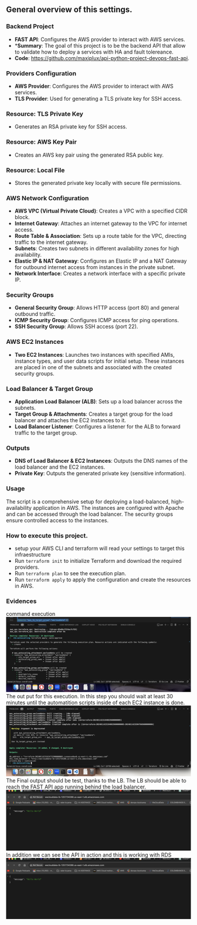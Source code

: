 ## General overview of this settings.
### Backend Project

-   **FAST API**: Configures the AWS provider to interact with AWS services.
-   ***Summary**: The goal of this project is to be the backend API that allow to validate how to deploy a services with HA and fault tolereance.
-   **Code**: https://github.com/maxiplux/api-python-project-devops-fast-api.


### Providers Configuration

-   **AWS Provider**: Configures the AWS provider to interact with AWS services.
-   **TLS Provider**: Used for generating a TLS private key for SSH access.

### Resource: TLS Private Key

-   Generates an RSA private key for SSH access.

### Resource: AWS Key Pair

-   Creates an AWS key pair using the generated RSA public key.

### Resource: Local File

-   Stores the generated private key locally with secure file permissions.

### AWS Network Configuration

-   **AWS VPC (Virtual Private Cloud)**: Creates a VPC with a specified CIDR block.
-   **Internet Gateway**: Attaches an internet gateway to the VPC for internet access.
-   **Route Table & Association**: Sets up a route table for the VPC, directing traffic to the internet gateway.
-   **Subnets**: Creates two subnets in different availability zones for high availability.
-   **Elastic IP & NAT Gateway**: Configures an Elastic IP and a NAT Gateway for outbound internet access from instances in the private subnet.
-   **Network Interface**: Creates a network interface with a specific private IP.

### Security Groups

-   **General Security Group**: Allows HTTP access (port 80) and general outbound traffic.
-   **ICMP Security Group**: Configures ICMP access for ping operations.
-   **SSH Security Group**: Allows SSH access (port 22).

### AWS EC2 Instances

-   **Two EC2 Instances**: Launches two instances with specified AMIs, instance types, and user data scripts for initial setup. These instances are placed in one of the subnets and associated with the created security groups.

### Load Balancer & Target Group

-   **Application Load Balancer (ALB)**: Sets up a load balancer across the subnets.
-   **Target Group & Attachments**: Creates a target group for the load balancer and attaches the EC2 instances to it.
-   **Load Balancer Listener**: Configures a listener for the ALB to forward traffic to the target group.

### Outputs

-   **DNS of Load Balancer & EC2 Instances**: Outputs the DNS names of the load balancer and the EC2 instances.
-   **Private Key**: Outputs the generated private key (sensitive information).

### Usage

The script is a comprehensive setup for deploying a load-balanced, high-availability application in AWS. The instances are configured with Apache and can be accessed through the load balancer. The security groups ensure controlled access to the instances.

### How to execute this project.
-   setup your AWS CLI and terraform will read your settings to target this infraestructure
-   Run `terraform init` to initialize Terraform and download the required providers.
-   Run `terraform plan` to see the execution plan.
-   Run `terraform apply` to apply the configuration and create the resources in AWS.

### Evidences
command execution
![Execute apply command](execute-apply.png)
The out put for this execution. In this step you should  wait at least 30 minutes until the automatition scripts inside of each EC2 instance is done.
![Output](output.png)
The Final output should be test, thanks to the LB. The LB should be able to reach the FAST API app running behind the load balancer.
![Output](loadbalancer.png)
In addition we can see the API in action and this is working with RDS
![Output](loadbalancer.png)





